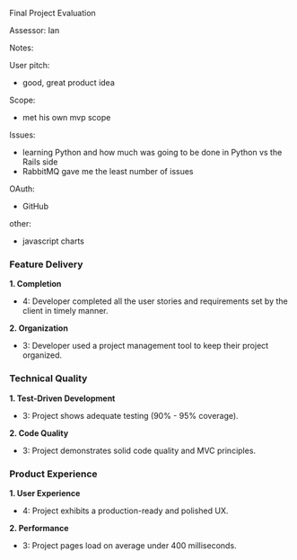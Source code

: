 Final Project Evaluation

Assessor: Ian

Notes:

User pitch:

- good, great product idea

Scope:

- met his own mvp scope

Issues:

- learning Python and how much was going to be done in Python vs the Rails side
- RabbitMQ gave me the least number of issues

OAuth:

- GitHub

other:

- javascript charts


### Feature Delivery

**1. Completion**

* 4: Developer completed all the user stories and requirements set by the client in timely manner.


**2. Organization**

* 3: Developer used a project management tool to keep their project organized.


### Technical Quality

**1. Test-Driven Development**

* 3: Project shows adequate testing (90% - 95% coverage).


**2. Code Quality**

* 3: Project demonstrates solid code quality and MVC principles.


### Product Experience

**1. User Experience**

* 4: Project exhibits a production-ready and polished UX.


**2. Performance**

* 3: Project pages load on average under 400 milliseconds.
